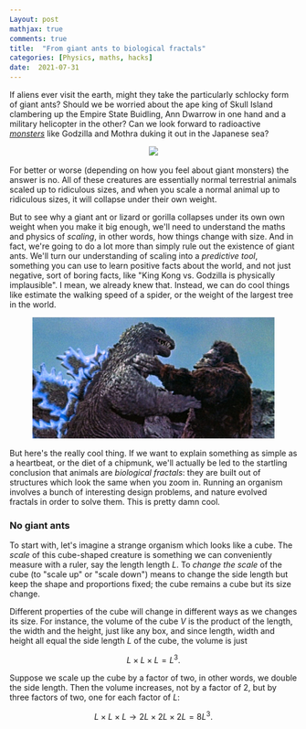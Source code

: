 ```yaml
---
Layout: post
mathjax: true
comments: true
title:  "From giant ants to biological fractals"
categories: [Physics, maths, hacks]
date:  2021-07-31
---
```


If aliens ever visit the earth, might they take the particularly
schlocky form of giant ants?
Should we be worried about the ape king of Skull Island clambering up
the Empire State Buidling, Ann Dwarrow in one hand and a military
helicopter in the other?
Can we look forward to radioactive
[*monsters*](https://en.wikipedia.org/wiki/Kaiju) like Godzilla and
Mothra duking it out in the Japanese sea?

<figure>
    <div style="text-align:center"><img src
    ="/images/giant-ant-pics/giant-ant.png" width="450px"/>
	</div>
	</figure>

For better or worse (depending on how you feel about giant monsters)
the answer is no.
All of these creatures are essentially normal terrestrial animals
scaled up to ridiculous sizes, and when you scale a normal animal up
to ridiculous sizes, it will collapse under their own weight.

But to see why a giant ant or lizard or gorilla collapses under its
own own weight when you make it big enough, we'll need to understand
the maths and physics of *scaling*, in other words, how things change
with size.
And in fact, we're going to do a lot more than simply rule out the
existence of giant ants.
We'll turn our understanding of scaling into a *predictive tool*,
something you can use to learn positive facts about the
world, and not just negative, sort of boring facts, like "King Kong
vs. Godzilla is physically implausible". I mean, we already
knew that.
Instead, we can do cool things like estimate the walking speed of a
spider, or the weight of the largest tree in the world.

<figure>
    <div style="text-align:center"><img src
    ="/images/giant-ant-pics/kong-godzilla.jpeg" width="450px"/>
	</div>
	</figure>

But here's the really cool thing. If we want to explain something as
simple as a heartbeat, or the diet of a chipmunk, we'll actually be
led to the startling conclusion that animals are *biological fractals*: they are
built out of structures which look the same when you zoom in.
Running an organism involves a bunch of interesting design problems,
and nature evolved fractals in order to solve them. This is pretty damn cool.

### No giant ants

To start with, let's imagine a strange organism which looks like a cube.
The *scale* of this cube-shaped creature is something we can
conveniently measure with a ruler, say the length length $L$.
To *change the scale* of the cube (to "scale up" or "scale down") means to change the side length but
keep the shape and proportions fixed; the cube remains a cube but its
size change.

Different properties of the cube will change in different ways as we
changes its size.
For instance, the volume of the cube $V$ is the product of the length, the width and
the height, just like any box, and since length, width and height all
equal the side length $L$ of the cube, the volume is just

$$
L \times L \times L = L^3.
$$

Suppose we scale up the cube by a factor of two, in other words,
we double the side length. Then the volume increases, not
by a factor of $2$, but by three factors of two, one for each factor
of $L$:

$$
L \times L \times L \to 2L \times 2L\times 2L = 8 L^3.
$$
